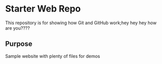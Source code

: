 # Starter Web Repo

This repository is for showing how Git and GitHub work;hey hey hey how are you????

## Purpose

Sample website with plenty of files for demos